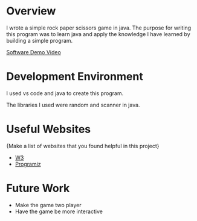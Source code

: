 # Overview

I wrote a simple rock paper scissors game in java. The purpose for writing this program was to learn java and apply the knowledge I have learned by building a simple program.


[Software Demo Video](https://youtu.be/iXcftApC6zo)

# Development Environment

I used vs code and java to create this program.

The libraries I used were random and scanner in java.

# Useful Websites

{Make a list of websites that you found helpful in this project}
* [W3](https://www.w3schools.com/java/)
* [Programiz](https://www.programiz.com/java-programming)

# Future Work
* Make the game two player
* Have the game be more interactive
